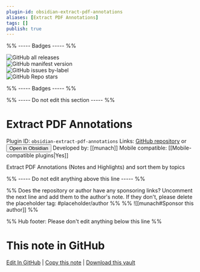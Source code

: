 ```yaml
---
plugin-id: obsidian-extract-pdf-annotations
aliases: [Extract PDF Annotations]
tags: []
publish: true
---
```


%% ----- Badges ----- %%

![GitHub all releases](https://img.shields.io/github/downloads/munach/obsidian-extract-pdf-annotations/total?color=573E7A&logo=github&style=for-the-badge)  
![GitHub manifest version](https://img.shields.io/github/manifest-json/v/munach/obsidian-extract-pdf-annotations?color=573E7A&logo=github&style=for-the-badge)  
![GitHub issues by-label](https://img.shields.io/github/issues/munach/obsidian-extract-pdf-annotations/help%20wanted?color=573E7A&logo=github&style=for-the-badge)  
![GitHub Repo stars](https://img.shields.io/github/stars/munach/obsidian-extract-pdf-annotations?color=573E7A&logo=github&style=for-the-badge)

%% ----- Badges ----- %%

%% ----- Do not edit this section ----- %%

# Extract PDF Annotations

Plugin ID: `obsidian-extract-pdf-annotations`
Links: [GitHub repository](https://github.com/munach/obsidian-extract-pdf-annotations) or [<button id=HH>Open in Obsidian</button>](obsidian://show-plugin?id=obsidian-extract-pdf-annotations)
Developed by: [[munach]]
Mobile compatible: [[Mobile-compatible plugins|Yes]]

Extract PDF Annotations (Notes and Highlights) and sort them by topics

%% ----- Do not edit anything above this line ----- %%

%% Does the repository or author have any sponsoring links? Uncomment the next line and add them to the author's note. If they don't, please delete the placeholder tag: #placeholder/author %%
%% ![[munach#Sponsor this author]] %%

%% Hub footer: Please don't edit anything below this line %%

# This note in GitHub

<span class="git-footer">[Edit In GitHub](https://github.dev/obsidian-community/obsidian-hub/blob/main/02%20-%20Community%20Expansions/02.05%20All%20Community%20Expansions/Plugins/obsidian-extract-pdf-annotations.md "git-hub-edit-note") | [Copy this note](https://raw.githubusercontent.com/obsidian-community/obsidian-hub/main/02%20-%20Community%20Expansions/02.05%20All%20Community%20Expansions/Plugins/obsidian-extract-pdf-annotations.md "git-hub-copy-note") | [Download this vault](https://github.com/obsidian-community/obsidian-hub/archive/refs/heads/main.zip "git-hub-download-vault") </span>
